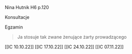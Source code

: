 
Nina Hutnik H6 p.120

Konsultacje

Egzamin

> Ja stosuje tak zwane żenujące żarty prowadzącego

[[IC 10.10.22]]
[[IC 17.10.22]]
[[IC 24.10.22]]
[[IC 07.11.22]]